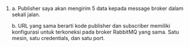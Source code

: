 1.  a. Publisher saya akan mengirim 5 data kepada message broker dalam sekali jalan.

    b. URL yang sama berarti kode publisher dan subscriber memiliki konfigurasi untuk terkoneksi pada broker RabbitMQ yang sama.
Satu mesin, satu credentials, dan satu port.